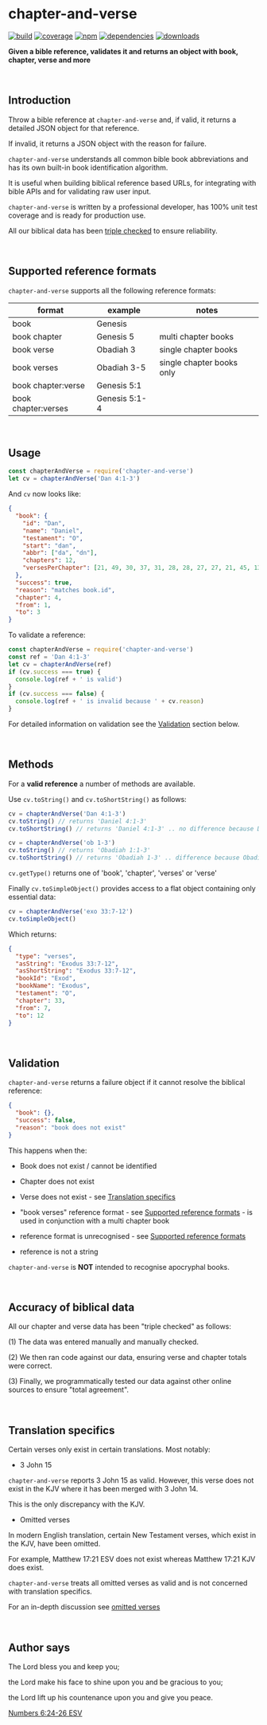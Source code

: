 # chapter-and-verse

[![build](https://img.shields.io/travis/danday74/chapter-and-verse/master.svg?label=linux)](https://travis-ci.org/danday74/chapter-and-verse "Jesus loves you")
[![coverage](https://coveralls.io/repos/github/danday74/chapter-and-verse/badge.svg)](https://coveralls.io/github/danday74/chapter-and-verse "Jesus loves you")
[![npm](https://img.shields.io/npm/v/chapter-and-verse.svg)](https://www.npmjs.com/package/chapter-and-verse "Jesus loves you")
[![dependencies](https://david-dm.org/danday74/chapter-and-verse/status.svg)](https://david-dm.org/danday74/chapter-and-verse "Jesus loves you")
[![downloads](https://img.shields.io/npm/dm/chapter-and-verse.svg)](https://www.npmjs.com/package/chapter-and-verse "Jesus loves you")

**Given a bible reference, validates it and returns an object with book, chapter, verse and more**



<br>

## Introduction

Throw a bible reference at `chapter-and-verse` and, if valid, it returns a detailed JSON object for that reference.

If invalid, it returns a JSON object with the reason for failure.

`chapter-and-verse` understands all common bible book abbreviations and has its own built-in book identification algorithm.

It is useful when building biblical reference based URLs, for integrating with bible APIs and for validating raw user input.

`chapter-and-verse` is written by a professional developer, has 100% unit test coverage and is ready for production use.

All our biblical data has been [triple checked](#accuracy-of-biblical-data "Jesus loves you") to ensure reliability.



<br>

## Supported reference formats

`chapter-and-verse` supports all the following reference formats:

| format              	| example       	| notes                     	|
|---------------------	|---------------	|---------------------------	|
| book                	| Genesis       	|                           	|
| book chapter        	| Genesis 5     	| multi chapter books       	|
| book verse          	| Obadiah 3     	| single chapter books      	|
| book verses         	| Obadiah 3-5   	| single chapter books only 	|
| book chapter:verse  	| Genesis 5:1   	|                           	|
| book chapter:verses 	| Genesis 5:1-4 	|                           	|



<br>

## Usage

```javascript 1.7
const chapterAndVerse = require('chapter-and-verse')
let cv = chapterAndVerse('Dan 4:1-3')
```

And `cv` now looks like:

```json
{
  "book": {
    "id": "Dan",
    "name": "Daniel",
    "testament": "O",
    "start": "dan",
    "abbr": ["da", "dn"],
    "chapters": 12,
    "versesPerChapter": [21, 49, 30, 37, 31, 28, 28, 27, 27, 21, 45, 13]
  },
  "success": true,
  "reason": "matches book.id",
  "chapter": 4,
  "from": 1,
  "to": 3
}
```

To validate a reference:

```javascript 1.7
const chapterAndVerse = require('chapter-and-verse')
const ref = 'Dan 4:1-3'
let cv = chapterAndVerse(ref)
if (cv.success === true) {
  console.log(ref + ' is valid')
}
if (cv.success === false) {
  console.log(ref + ' is invalid because ' + cv.reason)
}
```

For detailed information on validation see the [Validation](#validation "Jesus loves you") section below.



<br>

## Methods

For a **valid reference** a number of methods are available.

Use `cv.toString()` and `cv.toShortString()` as follows:

```javascript 1.7
cv = chapterAndVerse('Dan 4:1-3')
cv.toString() // returns 'Daniel 4:1-3'
cv.toShortString() // returns 'Daniel 4:1-3' .. no difference because Daniel is a multi chapter book

cv = chapterAndVerse('ob 1-3')
cv.toString() // returns 'Obadiah 1:1-3'
cv.toShortString() // returns 'Obadiah 1-3' .. difference because Obadiah is a single chapter book
```

`cv.getType()` returns one of 'book', 'chapter', 'verses' or 'verse'

Finally `cv.toSimpleObject()` provides access to a flat object containing only essential data:

```javascript 1.7
cv = chapterAndVerse('exo 33:7-12')
cv.toSimpleObject()
```

Which returns:

```json
{
  "type": "verses",
  "asString": "Exodus 33:7-12",
  "asShortString": "Exodus 33:7-12",
  "bookId": "Exod",
  "bookName": "Exodus",
  "testament": "O",
  "chapter": 33,
  "from": 7,
  "to": 12
}
```



<br>

## Validation

`chapter-and-verse` returns a failure object if it cannot resolve the biblical reference:

```json
{
  "book": {},
  "success": false,
  "reason": "book does not exist"
}
```

This happens when the:

* Book does not exist / cannot be identified

* Chapter does not exist

* Verse does not exist - see [Translation specifics](#translation-specifics "Jesus loves you")

* "book verses" reference format - see [Supported reference formats](#supported-reference-formats "Jesus loves you") - is used in conjunction with a multi chapter book

* reference format is unrecognised - see [Supported reference formats](#supported-reference-formats "Jesus loves you")

* reference is not a string

`chapter-and-verse` is **NOT** intended to recognise apocryphal books.



<br>

## Accuracy of biblical data

All our chapter and verse data has been "triple checked" as follows:

(1) The data was entered manually and manually checked.

(2) We then ran code against our data, ensuring verse and chapter totals were correct.

(3) Finally, we programmatically tested our data against other online sources to ensure "total agreement".



<br>

## Translation specifics

Certain verses only exist in certain translations. Most notably:

* 3 John 15

`chapter-and-verse` reports 3 John 15 as valid. However, this verse does not exist in the KJV where it has been merged with 3 John 14.

This is the only discrepancy with the KJV.

* Omitted verses

In modern English translation, certain New Testament verses, which exist in the KJV, have been omitted.

For example, Matthew 17:21 ESV does not exist whereas Matthew 17:21 KJV does exist.

`chapter-and-verse` treats all omitted verses as valid and is not concerned with translation specifics.

For an in-depth discussion see [omitted verses](https://en.wikipedia.org/wiki/List_of_New_Testament_verses_not_included_in_modern_English_translations "Jesus loves you")



<br>

## Author says

The Lord bless you and keep you;

the Lord make his face to shine upon you and be gracious to you;

the Lord lift up his countenance upon you and give you peace.

[Numbers 6:24-26 ESV](https://www.biblegateway.com/passage/?search=Numbers+6%3A24-26&version=ESV "Jesus loves you")



<br><br><br>
